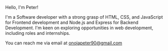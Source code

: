 Hello, I'm Peter!

I'm a Software developer with a strong grasp of HTML, CSS, and JavaScript for Frontend development and Node.js and Express for Backend Development.
I'm keen on exploring opportunities in  web development, including roles and internships.

You can reach me via email at onojapeter90@gmail.com
